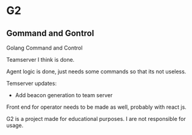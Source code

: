 # G2
## Gommand and Gontrol
Golang Command and Control

Teamserver I think is done. 

Agent logic is done, just needs some commands so that its not useless.

Temserver updates:
- Add beacon generation to team server 

Front end for operator needs to be made as well, probably with react js.

G2 is a project made for educational purposes. I are not responsible for usage. 

